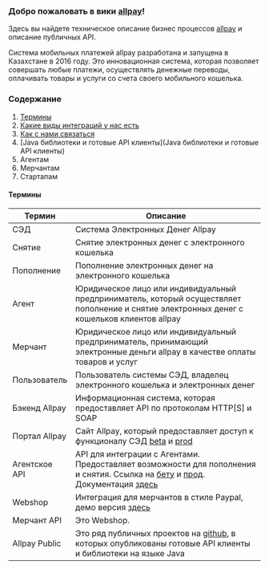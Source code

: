 ### Добро пожаловать в вики [allpay](https://allpay.kz/)!

Здесь вы найдете техническое описание бизнес процессов [allpay](https://allpay.kz/) и описание публичных API.

Система мобильных платежей allpay разработана и запущена в Казахстане в 2016 году. Это инновационная система, которая позволяет совершать любые платежи, осуществлять денежные переводы, оплачивать товары и услуги со счета своего мобильного кошелька.

### Содержание

1. [Термины](#Термины)
2. [Какие виды интеграций у нас есть](Какие-виды-интеграций-у-нас-есть)
3. [Как с нами связатьcя](Как-с-нами-связатьcя)
4. [Java библиотеки и готовые API клиенты](Java библиотеки и готовые API клиенты)
5. Агентам
6. Мерчантам
7. Стартапам

#### Термины
| Термин | Описание |
| --- | --- |
| СЭД | Система Электронных Денег Allpay |
| Снятие | Снятие электронных денег с электронного кошелька |
| Пополнение | Пополнение электронных денег на электронного кошелька |
| Агент | Юридическое лицо или индивидуальный предприниматель, который    осуществляет пополнение и снятие электронных денег с кошельков клиентов allpay |
| Мерчант | Юридическое лицо или индивидуальный предприниматель, принимающий электронные деньги allpay в качестве оплаты товаров и услуг |
| Пользователь | Пользователь системы СЭД, владелец электронного кошелька и электронных денег |
| Бэкенд Allpay | Информационная система, которая предоставляет API по протоколам HTTP[S] и SOAP |
| Портал Allpay | Сайт Allpay, который предоставляет доступ к функционалу СЭД [beta](http://beta.allpay.kz/mfs/) и [prod](https://mfs.allpay.kz/mfs/) |
| Агентское API | API для интеграции с Агентами. Предоставляет возможности для пополнения и снятия. Ссылка на [бету](http://beta.allpay.kz/allpay-public-soap/cash-in-transaction-management/v1.1?wsdl) и [прод](http://mfs.allpay.kz/allpay-public-soap/cash-in-transaction-management/v1.1?wsdl). Документация [здесь](https://github.com/allpaykz/allpay-public/blob/develop/allpay-public-soap/TerminalPayment.md) |
| Webshop| Интеграция для мерчантов в стиле Paypal, демо версия [здесь](http://beta.allpay.kz/webshop-integration-rest/transactions.jsp) |
| Мерчант API | Это Webshop. |
| Allpay Public | Это ряд публичных проектов на [github](https://github.com/allpaykz/allpay-public), в которых опубликованы готовые API клиенты и библиотеки на языке Java |